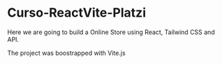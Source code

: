# Curso-ReactVite-Platzi
Here we are going to build a Online Store using React, Tailwind CSS and API.

The project was boostrapped with Vite.js 
